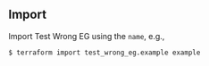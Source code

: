 ## Import

Import Test Wrong EG using the `name`, e.g.,

```
$ terraform import test_wrong_eg.example example
```
